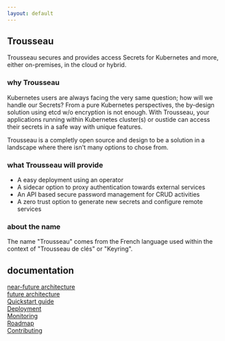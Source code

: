 ```yaml
---
layout: default
---
```


## Trousseau

Trousseau secures and provides access Secrets for Kubernetes and more, either on-premises, in the cloud or hybrid.<br>

### why Trousseau

Kubernetes users are always facing the very same question; how will we handle our Secrets? From a pure Kubernetes
perspectives, the by-design solution using etcd w/o encryption is not enough. 
With Trousseau, your applications running within Kubernetes cluster(s) or oustide can access their secrets in a safe
way with unique features. 

Trousseau is a completly open source and design to be a solution in a landscape where there isn't many options to chose from. 

### what Trousseau will provide

* A easy deployment using an operator
* A sidecar option to proxy authentication towards external services
* An API based secure password management for CRUD activities
* A zero trust option to generate new secrets and configure remote services 

### about the name
The name "Trousseau" comes from the French language used within the context of "Trousseau de clés" or "Keyring".

## documentation 

[near-future architecture](./001-mvp1_architecture.html) <br>
[future architecture](./001-mvp15_architecture.html) <br>
[Quickstart guide](./002-quickstart.html) <br>
[Deployment](./003-deployment.html) <br>
[Monitoring](./004-monitoring.html) <br>
[Roadmap](./005-roadmap.html) <br>
[Contributing](./006-contributing.html) <br>
